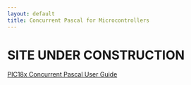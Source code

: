 ```yaml
---
layout: default
title: Concurrent Pascal for Microcontrollers
---
```


# SITE UNDER CONSTRUCTION

[PIC18x Concurrent Pascal User Guide](pic18x-user-guide.html)